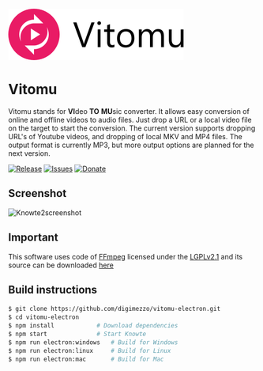 ![Vitomu](Vitomu.full.png)

# Vitomu
Vitomu stands for **VI**deo **TO** **MU**sic converter. It allows easy conversion of online and offline videos to audio files. Just drop a URL or a local video file on the target to start the conversion. The current version supports dropping URL's of Youtube videos, and dropping of local MKV and MP4 files. The output format is currently MP3, but more output options are planned for the next version.

[![Release](https://img.shields.io/github/release/digimezzo/Vitomu-electron.svg?style=flat-square&include_prereleases)](https://github.com/digimezzo/vitomu-electron/releases/latest)
[![Issues](https://img.shields.io/github/issues/digimezzo/Vitomu-electron.svg?style=flat-square)](https://github.com/digimezzo/vitomu-electron/issues)
[![Donate](https://img.shields.io/badge/Donate-PayPal-green.svg)](https://www.paypal.com/cgi-bin/webscr?cmd=_s-xclick&hosted_button_id=MQALEWTEZ7HX8)

## Screenshot

![Knowte2screenshot](Knowte.showcase.png)

## Important ##

This software uses code of <a href=http://ffmpeg.org>FFmpeg</a> licensed under the <a href=http://www.gnu.org/licenses/old-licenses/lgpl-2.1.html>LGPLv2.1</a> and its source can be downloaded <a href="https://github.com/digimezzo/Vitomu">here</a>

## Build instructions

```bash
$ git clone https://github.com/digimezzo/vitomu-electron.git
$ cd vitomu-electron
$ npm install            # Download dependencies
$ npm start              # Start Knowte
$ npm run electron:windows   # Build for Windows
$ npm run electron:linux     # Build for Linux
$ npm run electron:mac       # Build for Mac